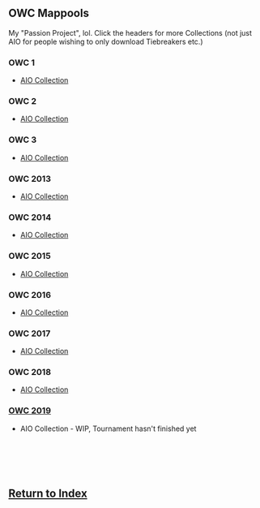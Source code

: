 ## OWC Mappools
My "Passion Project", lol. Click the headers for more Collections (not just AIO for people wishing to only download Tiebreakers etc.)

### OWC 1
  * [AIO Collection]()
  
### OWC 2
  * [AIO Collection]()
  
### OWC 3
  * [AIO Collection]()
  
### OWC 2013
  * [AIO Collection]()
  
### OWC 2014 
  * [AIO Collection]()
  
### OWC 2015
  * [AIO Collection]()
  
### OWC 2016
  * [AIO Collection]()
  
### OWC 2017
  * [AIO Collection]()
  
### OWC 2018
  * [AIO Collection]()
  
### [OWC 2019](https://aidan-kerr.github.io/osu-mappools/owc2019)
  * AIO Collection - WIP, Tournament hasn't finished yet
<pre>




</pre>
## [Return to Index](https://aidan-kerr.github.io/osu-mappools) 
